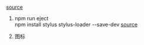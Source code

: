 [source](https://juejin.cn/post/6844903535419588615#heading-3)

1. npm run eject  
   npm install stylus stylus-loader --save-dev
   [source](https://blog.csdn.net/weixin_41845146/article/details/94733253)

2. 图标
  